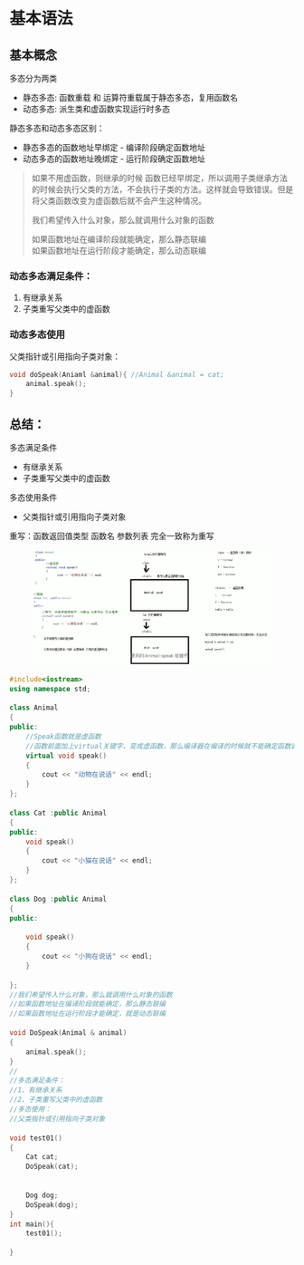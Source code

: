# 基本语法

## 基本概念

多态分为两类

* 静态多态: 函数重载 和 运算符重载属于静态多态，复用函数名
* 动态多态: 派生类和虚函数实现运行时多态

静态多态和动态多态区别：

* 静态多态的函数地址早绑定 - 编译阶段确定函数地址
* 动态多态的函数地址晚绑定 - 运行阶段确定函数地址

> 如果不用虚函数，则继承的时候 函数已经早绑定，所以调用子类继承方法的时候会执行父类的方法，不会执行子类的方法。这样就会导致错误。但是 将父类函数改变为虚函数后就不会产生这种情况。
>
> 我们希望传入什么对象，那么就调用什么对象的函数
>
> 如果函数地址在编译阶段就能确定，那么静态联编\
> 如果函数地址在运行阶段才能确定，那么动态联编

### 动态多态满足条件：

1. 有继承关系
2. 子类重写父类中的虚函数

### 动态多态使用

父类指针或引用指向子类对象：&#x20;

```cpp
void doSpeak(Aniaml &animal){ //Animal &animal = cat;
    animal.speak();
}

```

## 总结：

多态满足条件

* 有继承关系
* 子类重写父类中的虚函数

多态使用条件

* 父类指针或引用指向子类对象

重写：函数返回值类型 函数名 参数列表 完全一致称为重写

<figure><img src="../../../.gitbook/assets/image (1).png" alt=""><figcaption></figcaption></figure>

```cpp
#include<iostream>
using namespace std;

class Animal
{
public:
	//Speak函数就是虚函数
	//函数前面加上virtual关键字，变成虚函数，那么编译器在编译的时候就不能确定函数调用了。
	virtual void speak()
	{
		cout << "动物在说话" << endl;
	}
};

class Cat :public Animal
{
public:
	void speak()
	{
		cout << "小猫在说话" << endl;
	}
};

class Dog :public Animal
{
public:

	void speak()
	{
		cout << "小狗在说话" << endl;
	}

};
//我们希望传入什么对象，那么就调用什么对象的函数
//如果函数地址在编译阶段就能确定，那么静态联编
//如果函数地址在运行阶段才能确定，就是动态联编

void DoSpeak(Animal & animal)
{
	animal.speak();
}
//
//多态满足条件： 
//1、有继承关系
//2、子类重写父类中的虚函数
//多态使用：
//父类指针或引用指向子类对象

void test01()
{
	Cat cat;
	DoSpeak(cat);


	Dog dog;
	DoSpeak(dog);
}
int main(){
    test01();

}
```
